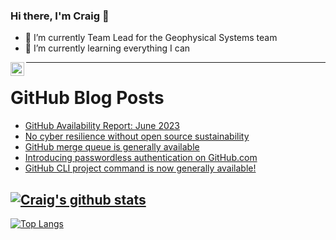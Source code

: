 ### Hi there, I'm Craig 👋

<!--
**CraigTeelFugro/CraigTeelFugro** is a ✨ _special_ ✨ repository because its `README.md` (this file) appears on your GitHub profile.

Here are some ideas to get you started:
-->

- 🔭 I’m currently Team Lead for the Geophysical Systems team
- 🌱 I’m currently learning everything I can

[<img align="left" alt="Craig Teel | LinkedIn" width="22px" src="https://cdn.jsdelivr.net/npm/simple-icons@v3/icons/linkedin.svg" />][linkedin]

---

# GitHub Blog Posts

<!-- BLOG-POST-LIST:START -->
- [GitHub Availability Report: June 2023](https://github.blog/2023-07-12-github-availability-report-june-2023/)
- [No cyber resilience without open source sustainability](https://github.blog/2023-07-12-no-cyber-resilience-without-open-source-sustainability/)
- [GitHub merge queue is generally available](https://github.blog/2023-07-12-github-merge-queue-is-generally-available/)
- [Introducing passwordless authentication on GitHub.com](https://github.blog/2023-07-12-introducing-passwordless-authentication-on-github-com/)
- [GitHub CLI project command is now generally available!](https://github.blog/2023-07-11-github-cli-project-command-is-now-generally-available/)
<!-- BLOG-POST-LIST:END -->

## [![Craig's github stats](https://github-readme-stats.vercel.app/api?username=craigteelfugro&show_icons=true&theme=radical)](https://github.com/anuraghazra/github-readme-stats)


[linkedin]: https://linkedin.com/in/craig-teel-b8786771
[![Top Langs](https://github-readme-stats.vercel.app/api/top-langs/?username=craigteelfugro&layout=compact)](https://github.com/anuraghazra/github-readme-stats)
